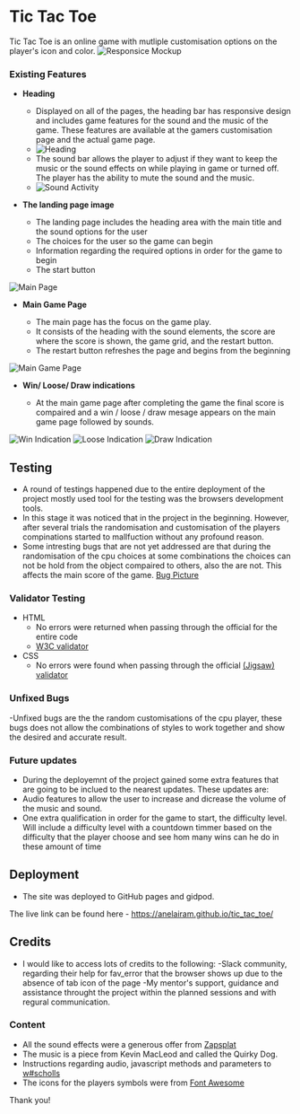 # Tic Tac Toe

Tic Tac Toe is an online game with mutliple customisation options on the player's icon and color.
![Responsice Mockup](https://github.com/Anelairam/tic_tac_toe/blob/main/responsive.jpg)


### Existing Features

- __Heading__

  - Displayed on all of the pages, the heading bar has responsive design and includes game features for the sound and the music of the game. These features are available at the gamers customisation page and the actual game page.
  - ![Heading](https://github.com/Anelairam/tic_tac_toe/blob/main/header.png)
  - The sound bar allows the player to adjust if they want to keep the music or the sound effects on while playing in game or turned off. The player has the ability to mute the sound and the music. 
  - ![Sound Activity](https://github.com/Anelairam/tic_tac_toe/blob/main/no_active_audio.png)

- __The landing page image__

  - The landing page includes the heading area with the main title and the sound options for the user 
  - The choices for the user so the game can begin
  - Information regarding the required options in order for the game to begin
  - The start button

![Main Page](https://github.com/Anelairam/tic_tac_toe/blob/main/main_choices.png)

- __Main Game Page__

  - The main page has the focus on the game play.
  - It consists of the heading with the sound elements, the score are where the score is shown, the game grid, and the restart button.
  - The restart button refreshes the page and begins from the beginning 

![Main Game Page](https://github.com/Anelairam/tic_tac_toe/blob/main/main_game.png)

- __Win/ Loose/ Draw indications__

  - At the main game page after completing the game the final score is compaired and a win / loose / draw mesage appears on the main game page followed by sounds. 

![Win Indication](https://github.com/Anelairam/tic_tac_toe/blob/main/win.png)
![Loose Indication](https://github.com/Anelairam/tic_tac_toe/blob/main/loose.png)
![Draw Indication](https://github.com/Anelairam/tic_tac_toe/blob/main/draw.png)


## Testing 

- A round of testings happened due to the entire deployment of the project mostly used tool for the testing was the browsers development tools.
- In this stage it was noticed that in the project in the beginning. However, after several trials the randomisation and customisation of the players compinations started to     mallfuction without any profound reason.
- Some intresting bugs that are not yet addressed are that during the randomisation of the cpu choices at some combinations the choices can not be hold from the object compaired to others, also the are not. This affects the main score of the game.
[Bug Picture](https://github.com/Anelairam/tic_tac_toe/blob/main/bug.jpg)


### Validator Testing 

- HTML
  - No errors were returned when passing through the official for the entire code 
  - [W3C validator](https://github.com/Anelairam/tic_tac_toe/blob/main/html_validator.jpg)
- CSS
  - No errors were found when passing through the official [(Jigsaw) validator](https://github.com/Anelairam/tic_tac_toe/blob/main/css_validator.jpg)

### Unfixed Bugs

-Unfixed bugs are the the random customisations of the cpu player, these bugs does not allow the combinations of styles to work together and show the desired and accurate result.
 
### Future updates

- During the deployemnt of the project gained some extra features that are going to be inclued to the nearest updates. These updates are:
- Audio features to allow the user to increase and dicrease the volume of the music and sound.
- One extra qualification in order for the game to start, the difficulty level. Will include a difficulty level with a countdown timmer based on the difficulty that the player choose and see hom many wins can he do in these amount of time


## Deployment

- The site was deployed to GitHub pages and gidpod. 

The live link can be found here - https://anelairam.github.io/tic_tac_toe/


## Credits 
- I would like to access lots of credits to the following:
  -Slack community, regarding their help for fav_error that the browser shows up due to the absence of tab icon of the page
  -My mentor's support, guidance and assistance throught the project within the planned sessions and with regural communication.

### Content 

- All the sound effects were a generous offer from [Zapsplat](https://www.zapsplat.com/)
- The music is a piece from Kevin MacLeod and called the Quirky Dog.
- Instructions regarding audio, javascript methods and parameters to [w#scholls](https://www.w3schools.com/)
- The icons for the players symbols were from [Font Awesome](https://fontawesome.com/)


Thank you!
